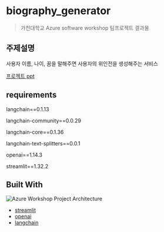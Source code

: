 # biography_generator
> 가천대학교 Azure software workshop 팀프로젝트 결과물

## 주제설명
사용자 이름, 나이, 꿈을 말해주면 사용자의 위인전을 생성해주는 서비스

[프로젝트 ppt](https://www.canva.com/design/DAGA3ax8onQ/Odbkz6Bknxsn7GsojB1inA/edit?utm_content=DAGA3ax8onQ&utm_campaign=designshare&utm_medium=link2&utm_source=sharebutton)

## requirements
langchain==0.1.13

langchain-community==0.0.29

langchain-core==0.1.36

langchain-text-splitters==0.0.1

openai==1.14.3

streamlit==1.32.2

## Built With
![Azure Workshop Project Architecture](https://github.com/DoTheZ-Team/biography_generator/assets/51390115/e34eec68-cb45-4cd2-994b-5d2a861cb6c4)
* [streamlit](https://streamlit.io)
* [openai](https://openai.com)
* [langchain](https://www.langchain.com)

